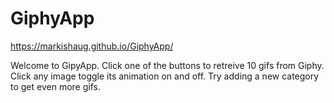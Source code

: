 # GiphyApp

https://markishaug.github.io/GiphyApp/

Welcome to GipyApp. Click one of the buttons to retreive 10 gifs from Giphy. Click any image toggle its animation on and off. Try adding a new category to get even more gifs.
